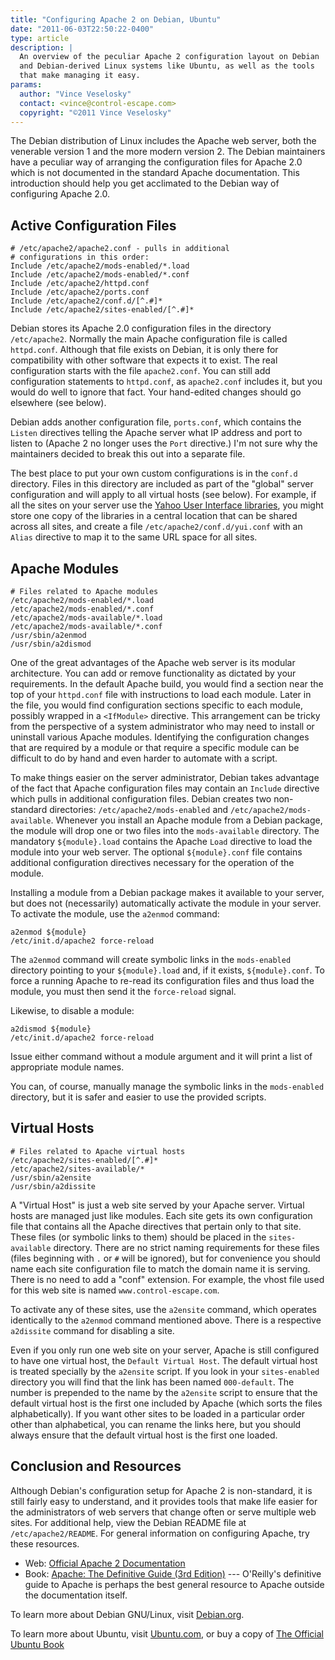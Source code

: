 ```yaml
---
title: "Configuring Apache 2 on Debian, Ubuntu"
date: "2011-06-03T22:50:22-0400"
type: article
description: |
  An overview of the peculiar Apache 2 configuration layout on Debian
  and Debian-derived Linux systems like Ubuntu, as well as the tools
  that make managing it easy.
params:
  author: "Vince Veselosky"
  contact: <vince@control-escape.com>
  copyright: "©2011 Vince Veselosky"
---
```


The Debian distribution of Linux includes the Apache web server, both the venerable
version 1 and the more modern version 2. The Debian maintainers have a peculiar way of
arranging the configuration files for Apache 2.0 which is not documented in the standard
Apache documentation. This introduction should help you get acclimated to the Debian way
of configuring Apache 2.0.
<!--more-->

## Active Configuration Files

    # /etc/apache2/apache2.conf - pulls in additional
    # configurations in this order:
    Include /etc/apache2/mods-enabled/*.load
    Include /etc/apache2/mods-enabled/*.conf
    Include /etc/apache2/httpd.conf
    Include /etc/apache2/ports.conf
    Include /etc/apache2/conf.d/[^.#]*
    Include /etc/apache2/sites-enabled/[^.#]*

Debian stores its Apache 2.0 configuration files in the directory `/etc/apache2`.
Normally the main Apache configuration file is called `httpd.conf`. Although that file
exists on Debian, it is only there for compatibility with other software that expects it
to exist. The real configuration starts with the file `apache2.conf`. You can still add
configuration statements to `httpd.conf`, as `apache2.conf` includes it, but you would
do well to ignore that fact. Your hand-edited changes should go elsewhere (see below).

Debian adds another configuration file, `ports.conf`, which contains the `Listen`
directives telling the Apache server what IP address and port to listen to (Apache 2 no
longer uses the `Port` directive.) I\'m not sure why the maintainers decided to break
this out into a separate file.

The best place to put your own custom configurations is in the `conf.d` directory. Files
in this directory are included as part of the \"global\" server configuration and will
apply to all virtual hosts (see below). For example, if all the sites on your server use
the [Yahoo User Interface libraries](http://developer.yahoo.com/yui/), you might store
one copy of the libraries in a central location that can be shared across all sites, and
create a file `/etc/apache2/conf.d/yui.conf` with an `Alias` directive to map it to the
same URL space for all sites.

## Apache Modules

    # Files related to Apache modules
    /etc/apache2/mods-enabled/*.load
    /etc/apache2/mods-enabled/*.conf
    /etc/apache2/mods-available/*.load
    /etc/apache2/mods-available/*.conf
    /usr/sbin/a2enmod
    /usr/sbin/a2dismod

One of the great advantages of the Apache web server is its modular architecture. You
can add or remove functionality as dictated by your requirements. In the default Apache
build, you would find a section near the top of your `httpd.conf` file with instructions
to load each module. Later in the file, you would find configuration sections specific
to each module, possibly wrapped in a `<IfModule>` directive. This arrangement can be
tricky from the perspective of a system administrator who may need to install or
uninstall various Apache modules. Identifying the configuration changes that are
required by a module or that require a specific module can be difficult to do by hand
and even harder to automate with a script.

To make things easier on the server administrator, Debian takes advantage of the fact
that Apache configuration files may contain an `Include` directive which pulls in
additional configuration files. Debian creates two non-standard directories:
`/etc/apache2/mods-enabled` and `/etc/apache2/mods-available`. Whenever you install an
Apache module from a Debian package, the module will drop one or two files into the
`mods-available` directory. The mandatory `${module}.load` contains the Apache `Load`
directive to load the module into your web server. The optional `${module}.conf` file
contains additional configuration directives necessary for the operation of the module.

Installing a module from a Debian package makes it available to your server, but does
not (necessarily) automatically activate the module in your server. To activate the
module, use the `a2enmod` command:

    a2enmod ${module}
    /etc/init.d/apache2 force-reload

The `a2enmod` command will create symbolic links in the `mods-enabled` directory
pointing to your `${module}.load` and, if it exists, `${module}.conf`. To force a
running Apache to re-read its configuration files and thus load the module, you must
then send it the `force-reload` signal.

Likewise, to disable a module:

    a2dismod ${module}
    /etc/init.d/apache2 force-reload

Issue either command without a module argument and it will print a list of appropriate
module names.

You can, of course, manually manage the symbolic links in the `mods-enabled` directory,
but it is safer and easier to use the provided scripts.

## Virtual Hosts

    # Files related to Apache virtual hosts
    /etc/apache2/sites-enabled/[^.#]*
    /etc/apache2/sites-available/*
    /usr/sbin/a2ensite
    /usr/sbin/a2dissite

A "Virtual Host" is just a web site served by your Apache server. Virtual hosts are
managed just like modules. Each site gets its own configuration file that contains all
the Apache directives that pertain only to that site. These files (or symbolic links to
them) should be placed in the `sites-available` directory. There are no strict naming
requirements for these files (files beginning with `.` or `#` will be ignored), but for
convenience you should name each site configuration file to match the domain name it is
serving. There is no need to add a \"conf\" extension. For example, the vhost file used
for this web site is named `www.control-escape.com`.

To activate any of these sites, use the `a2ensite` command, which operates identically
to the `a2enmod` command mentioned above. There is a respective `a2dissite` command for
disabling a site.

Even if you only run one web site on your server, Apache is still configured to have one
virtual host, the `Default Virtual Host`. The default virtual host is treated specially
by the `a2ensite` script. If you look in your `sites-enabled` directory you will find
that the link has been named `000-default`. The number is prepended to the name by the
`a2ensite` script to ensure that the default virtual host is the first one included by
Apache (which sorts the files alphabetically). If you want other sites to be loaded in a
particular order other than alphabetical, you can rename the links here, but you should
always ensure that the default virtual host is the first one loaded.

## Conclusion and Resources

Although Debian\'s configuration setup for Apache 2 is non-standard, it is still fairly
easy to understand, and it provides tools that make life easier for the administrators
of web servers that change often or serve multiple web sites. For additional help, view
the Debian README file at `/etc/apache2/README`. For general information on configuring
Apache, try these resources.

- Web: [Official Apache 2 Documentation](http://httpd.apache.org/docs/2.0/)
- Book:
  [Apache: The Definitive Guide (3rd Edition)](http://www.amazon.com/gp/product/0596002033?ie=UTF8&tag=controlescape-20&linkCode=as2&camp=1789&creative=9325&creativeASIN=0596002033)
  --- O\'Reilly\'s definitive guide to Apache is perhaps the best general resource to
  Apache outside the documentation itself.

To learn more about Debian GNU/Linux, visit [Debian.org](http://www.debian.org/).

To learn more about Ubuntu, visit [Ubuntu.com](http://www.ubuntu.com/), or buy a copy of
[The Official Ubuntu Book](http://www.amazon.com/gp/product/0132435942?ie=UTF8&tag=controlescape-20&linkCode=as2&camp=1789&creative=9325&creativeASIN=0132435942)
